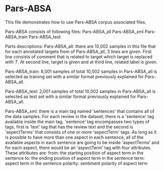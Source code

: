# Pars-ABSA
This file demonstrates how to use Pars-ABSA corpus associated files.

Pars-ABSA consists of following files:
	Pars-ABSA_all
	Pars-ABSA_xml
	Pars-ABSA_train
	Pars-ABSA_test

Parts descriptions:
Pars-ABSA_all: there are 10,002 samples in this file that for each annotated targets from of 
Pars-ABSA_all, 3 lines are given. First line consists of comment that is related to target which 
target is replaced with $T$. At second line, target is given and at third line, related label is 
given.

Pars-ABSA_train: 8,001 samples of total 10,002 samples in Pars-ABSA_all is selected as training set 
with a similar format previously explained for Pars-ABSA_all.

Pars-ABSA_test: 2,001 samples of total 10,002 samples in Pars-ABSA_all is selected as test set with 
a similar format previously explained for Pars-ABSA_all.

Pars-ABSA_xml: there is a main tag named 'sentences' that contains all of the data samples. For 
each review in the dataset, there is a 'sentence' tag available inside the main tag. 'sentence' tag 
encompasses two types of tags, first is 'text' tag that has the review text and the second is 
'aspectTerms' that consists of one or more 'aspectTerm' tags. As long as it is possible to have 
more than one aspect in each sentence, all of the available aspects in each sentence are going to 
be inside 'aspectTerms' and for each aspect, there would be an 'aspectTerm' tag with four attributes. 
These attributes are:
	from: the starting position of aspect term in the sentence
	to: the ending position of aspect term in the sentence
	term: aspect term in the sentence
	polarity: sentiment polarity of aspect term




